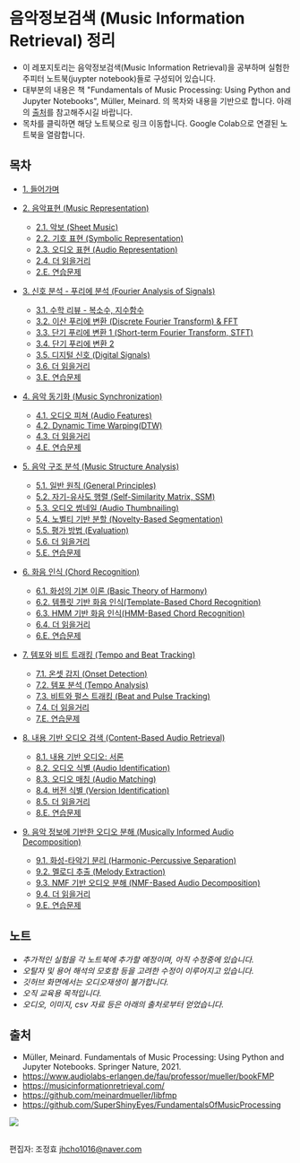 # 음악정보검색 (Music Information Retrieval) 정리

- 이 레포지토리는 음악정보검색(Music Information Retrieval)을 공부하며 실험한 주피터 노트북(juypter notebook)들로 구성되어 있습니다.
- 대부분의 내용은 책 "Fundamentals of Music Processing: Using Python and Jupyter Notebooks", Müller, Meinard. 의 목차와 내용을 기반으로 합니다. 아래의 [출처](#출처)를 참고해주시길 바랍니다.
- 목차를 클릭하면 해당 노트북으로 링크 이동합니다. Google Colab으로 연결된 노트북을 열람합니다.

## 목차
- [1. 들어가며](https://colab.research.google.com/github/jo-cho/mir_kr/blob/main/Notebooks/1.%20Introduction/01.Introduction.ipynb)

- [2. 음악표현 (Music Representation)](https://github.com/jo-cho/mir_kr/tree/main/Notebooks/2.%20Music%20Representation)
  - [2.1. 악보 (Sheet Music)](https://colab.research.google.com/github/jo-cho/mir_kr/blob/main/Notebooks/2.%20Music%20Representation/2.1.Sheet_Music.ipynb)
  - [2.2. 기호 표현 (Symbolic Representation)](https://colab.research.google.com/github/jo-cho/mir_kr/blob/main/Notebooks/2.%20Music%20Representation/2.2.Symbolic_Representation.ipynb)
  - [2.3. 오디오 표현 (Audio Representation)](https://colab.research.google.com/github/jo-cho/mir_kr/blob/main/Notebooks/2.%20Music%20Representation/2.3.Audio_Representation.ipynb)
  - [2.4. 더 읽을거리](https://colab.research.google.com/github/jo-cho/mir_kr/blob/main/Notebooks/2.%20Music%20Representation/2.4.Further_Readings.ipynb)
  - [2.E. 연습문제](https://colab.research.google.com/github/jo-cho/mir_kr/blob/main/Notebooks/2.%20Music%20Representation/2.E.Exercises.ipynb)
  
- [3. 신호 분석 - 푸리에 분석 (Fourier Analysis of Signals)](https://github.com/jo-cho/mir_kr/tree/main/Notebooks/3.%20Fourier%20Analysis%20of%20Signals)
  - [3.1. 수학 리뷰 - 복소수, 지수함수](https://colab.research.google.com/github/jo-cho/mir_kr/blob/main/Notebooks/3.%20Fourier%20Analysis%20of%20Signals/3.1.Math_Review.ipynb)
  - [3.2. 이산 푸리에 변환 (Discrete Fourier Transform) & FFT](https://colab.research.google.com/github/jo-cho/mir_kr/blob/main/Notebooks/3.%20Fourier%20Analysis%20of%20Signals/3.2.Discrete_Fourier_Transform.ipynb)
  - [3.3. 단기 푸리에 변환 1 (Short-term Fourier Transform, STFT)](https://colab.research.google.com/github/jo-cho/mir_kr/blob/main/Notebooks/3.%20Fourier%20Analysis%20of%20Signals/3.3.Short-term_Fourier_Transform_1.ipynb)
  - [3.4. 단기 푸리에 변환 2](https://colab.research.google.com/github/jo-cho/mir_kr/blob/main/Notebooks/3.%20Fourier%20Analysis%20of%20Signals/3.4.Short-term_Fourier_Transform_2.ipynb)
  - [3.5. 디지털 신호 (Digital Signals)](https://colab.research.google.com/github/jo-cho/mir_kr/blob/main/Notebooks/3.%20Fourier%20Analysis%20of%20Signals/3.5.Digital_Signals.ipynb)
  - [3.6. 더 읽을거리](https://colab.research.google.com/github/jo-cho/mir_kr/blob/main/Notebooks/3.%20Fourier%20Analysis%20of%20Signals/3.6.Further_Readings.ipynb)
  - [3.E. 연습문제](https://colab.research.google.com/github/jo-cho/mir_kr/blob/main/Notebooks/3.%20Fourier%20Analysis%20of%20Signals/3.E.Exercises.ipynb)

- [4. 음악 동기화 (Music Synchronization)](https://github.com/jo-cho/mir_kr/tree/main/Notebooks/4.%20Music%20Synchronization)
  - [4.1. 오디오 피쳐 (Audio Features)](https://colab.research.google.com/github/jo-cho/mir_kr/blob/main/Notebooks/4.%20Music%20Synchronization/4.1.Audio_Features.ipynb)
  - [4.2. Dynamic Time Warping(DTW)](https://colab.research.google.com/github/jo-cho/mir_kr/blob/main/Notebooks/4.%20Music%20Synchronization/4.2.Dynamic_Time_Warping.ipynb)
  - [4.3. 더 읽을거리](https://colab.research.google.com/github/jo-cho/mir_kr/blob/main/Notebooks/4.%20Music%20Synchronization/4.3.Further_Readings.ipynb)
  - [4.E. 연습문제](https://colab.research.google.com/github/jo-cho/mir_kr/blob/main/Notebooks/4.%20Music%20Synchronization/4.E.Exercises.ipynb)

- [5. 음악 구조 분석 (Music Structure Analysis)](https://github.com/jo-cho/mir_kr/tree/main/Notebooks/5.%20Music%20Structure%20Analysis)
  - [5.1. 일반 원칙 (General Principles)](https://colab.research.google.com/github/jo-cho/mir_kr/blob/main/Notebooks/5.%20Music%20Structure%20Analysis/5.1.General_Principles.ipynb)
  - [5.2. 자기-유사도 행렬 (Self-Similarity Matrix, SSM)](https://colab.research.google.com/github/jo-cho/mir_kr/blob/main/Notebooks/5.%20Music%20Structure%20Analysis/5.2.Self_Similarity_Matrix.ipynb)
  - [5.3. 오디오 썸네일 (Audio Thumbnailing)](https://colab.research.google.com/github/jo-cho/mir_kr/blob/main/Notebooks/5.%20Music%20Structure%20Analysis/5.3.Audio_Thumbnail.ipynb)
  - [5.4. 노벨티 기반 분할 (Novelty-Based Segmentation)](https://colab.research.google.com/github/jo-cho/mir_kr/blob/main/Notebooks/5.%20Music%20Structure%20Analysis/5.4.Novelty-Based_Segmentation.ipynb)
  - [5.5. 평가 방법 (Evaluation)](https://colab.research.google.com/github/jo-cho/mir_kr/blob/main/Notebooks/5.%20Music%20Structure%20Analysis/5.5.Evaluation.ipynb)
  - [5.6. 더 읽을거리](https://colab.research.google.com/github/jo-cho/mir_kr/blob/main/Notebooks/5.%20Music%20Structure%20Analysis/5.6.Further_Readings.ipynb)
  - [5.E. 연습문제](https://colab.research.google.com/github/jo-cho/mir_kr/blob/main/Notebooks/5.%20Music%20Structure%20Analysis/5.E.Exercises.ipynb)

- [6. 화음 인식 (Chord Recognition)](https://github.com/jo-cho/mir_kr/tree/main/Notebooks/6.%20Chord%20Recognition)
  - [6.1. 화성의 기본 이론 (Basic Theory of Harmony)](https://colab.research.google.com/github/jo-cho/mir_kr/blob/main/Notebooks/6.%20Chord%20Recognition/6.1.Basic_Theory_of_Harmony.ipynb)
  - [6.2. 템플릿 기반 화음 인식(Template-Based Chord Recognition)](https://colab.research.google.com/github/jo-cho/mir_kr/blob/main/Notebooks/6.%20Chord%20Recognition/6.2.Template-Based_Chord_Recognition.ipynb)
  - [6.3. HMM 기반 화음 인식(HMM-Based Chord Recognition)](https://colab.research.google.com/github/jo-cho/mir_kr/blob/main/Notebooks/6.%20Chord%20Recognition/6.3.HMM-Based_Chord_Recognition.ipynb)
  - [6.4. 더 읽을거리](https://colab.research.google.com/github/jo-cho/mir_kr/blob/main/Notebooks/6.%20Chord%20Recognition/6.4.Further_Readings.ipynb)
  - [6.E. 연습문제](https://colab.research.google.com/github/jo-cho/mir_kr/blob/main/Notebooks/6.%20Chord%20Recognition/6.E.Exercises.ipynb)

- [7. 템포와 비트 트래킹 (Tempo and Beat Tracking)](https://github.com/jo-cho/mir_kr/tree/main/Notebooks/7.%20Tempo%20and%20Beat%20Tracking)
  - [7.1. 온셋 감지 (Onset Detection)](https://colab.research.google.com/github/jo-cho/mir_kr/blob/main/Notebooks/7.%20Tempo%20and%20Beat%20Tracking/7.1.Onset_Detection.ipynb)
  - [7.2. 템포 분석 (Tempo Analysis)](https://colab.research.google.com/github/jo-cho/mir_kr/blob/main/Notebooks/7.%20Tempo%20and%20Beat%20Tracking/7.2.Tempo_Analysis.ipynb)
  - [7.3. 비트와 펄스 트래킹 (Beat and Pulse Tracking)](https://colab.research.google.com/github/jo-cho/mir_kr/blob/main/Notebooks/7.%20Tempo%20and%20Beat%20Tracking/7.3.Beat_and_Pulse_Tracking.ipynb)
  - [7.4. 더 읽을거리](https://colab.research.google.com/github/jo-cho/mir_kr/blob/main/Notebooks/7.%20Tempo%20and%20Beat%20Tracking/7.4.Further_Readings.ipynb)
  - [7.E. 연습문제](https://colab.research.google.com/github/jo-cho/mir_kr/blob/main/Notebooks/7.%20Tempo%20and%20Beat%20Tracking/7.E.Exercises.ipynb)

- [8. 내용 기반 오디오 검색 (Content-Based Audio Retrieval)](https://github.com/jo-cho/mir_kr/tree/main/Notebooks/8.%20Content-Based%20Audio%20Retrieval)
  - [8.1. 내용 기반 오디오: 서론](https://colab.research.google.com/github/jo-cho/mir_kr/blob/main/Notebooks/8.%20Content-Based%20Audio%20Retrieval/8.1.Introduction.ipynb)
  - [8.2. 오디오 식별 (Audio Identification)](https://colab.research.google.com/github/jo-cho/mir_kr/blob/main/Notebooks/8.%20Content-Based%20Audio%20Retrieval/8.2.Audio_Identification.ipynb)
  - [8.3. 오디오 매칭 (Audio Matching)](https://colab.research.google.com/github/jo-cho/mir_kr/blob/main/Notebooks/8.%20Content-Based%20Audio%20Retrieval/8.3.Audio_Matching.ipynb)
  - [8.4. 버전 식별 (Version Identification)](https://colab.research.google.com/github/jo-cho/mir_kr/blob/main/Notebooks/8.%20Content-Based%20Audio%20Retrieval/8.4.Version_Identification.ipynb)
  - [8.5. 더 읽을거리](https://colab.research.google.com/github/jo-cho/mir_kr/blob/main/Notebooks/8.%20Content-Based%20Audio%20Retrieval/8.5.Further_Readings.ipynb)
  - [8.E. 연습문제](https://colab.research.google.com/github/jo-cho/mir_kr/main/Notebooks/8.%20Content-Based%20Audio%20Retrieval/8.E.Exercises.ipynb)

- [9. 음악 정보에 기반한 오디오 분해 (Musically Informed Audio Decomposition)](https://github.com/jo-cho/mir_kr/tree/main/Notebooks/9.%20Musically%20Informed%20Audio%20Decomposition)
  - [9.1. 화성-타악기 분리 (Harmonic-Percussive Separation)](https://colab.research.google.com/github/jo-cho/mir_kr/blob/main/Notebooks/9.%20Musically%20Informed%20Audio%20Decomposition/9.1.Harmonic%E2%80%93Percussive_Separation.ipynb)
  - [9.2. 멜로디 추출 (Melody Extraction)](https://colab.research.google.com/github/jo-cho/mir_kr/blob/main/Notebooks/9.%20Musically%20Informed%20Audio%20Decomposition/9.2.Melody_Extraction.ipynb)
  - [9.3. NMF 기반 오디오 분해 (NMF-Based Audio Decomposition)](https://colab.research.google.com/github/jo-cho/mir_kr/blob/main/Notebooks/9.%20Musically%20Informed%20Audio%20Decomposition/9.3.NMF-Based_Audio_Decomposition.ipynb)
  - [9.4. 더 읽을거리](https://colab.research.google.com/github/jo-cho/mir_kr/blob/main/Notebooks/9.%20Musically%20Informed%20Audio%20Decomposition/9.4.Further_Readings.ipynb)
  - [9.E. 연습문제](https://colab.research.google.com/github/jo-cho/mir_kr/blob/main/Notebooks/9.%20Musically%20Informed%20Audio%20Decomposition/9.E.Exercises.ipynb)
    
## 노트
* *추가적인 실험을 각 노트북에 추가할 예정이며, 아직 수정중에 있습니다.*
* *오탈자 및 용어 해석의 모호함 등을 고려한 수정이 이루어지고 있습니다.*
* *깃허브 화면에서는 오디오재생이 불가합니다.*
* *오직 교육용 목적입니다.*
* *오디오, 이미지, csv 자료 등은 아래의 출처로부터 얻었습니다.*

## 출처
- Müller, Meinard. Fundamentals of Music Processing: Using Python and Jupyter Notebooks. Springer Nature, 2021.
- https://www.audiolabs-erlangen.de/fau/professor/mueller/bookFMP
- https://musicinformationretrieval.com/
- https://github.com/meinardmueller/libfmp
- https://github.com/SuperShinyEyes/FundamentalsOfMusicProcessing

<img src="https://images-na.ssl-images-amazon.com/images/I/51q5YtafVsL.jpg">

##
편집자: 조정효 <jhcho1016@naver.com>
